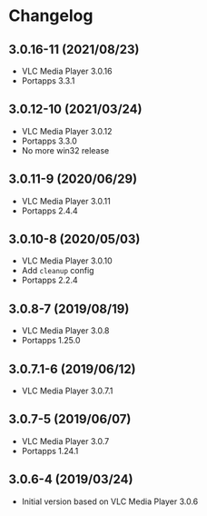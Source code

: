 # Changelog

## 3.0.16-11 (2021/08/23)

* VLC Media Player 3.0.16
* Portapps 3.3.1

## 3.0.12-10 (2021/03/24)

* VLC Media Player 3.0.12
* Portapps 3.3.0
* No more win32 release

## 3.0.11-9 (2020/06/29)

* VLC Media Player 3.0.11
* Portapps 2.4.4

## 3.0.10-8 (2020/05/03)

* VLC Media Player 3.0.10
* Add `cleanup` config
* Portapps 2.2.4

## 3.0.8-7 (2019/08/19)

* VLC Media Player 3.0.8
* Portapps 1.25.0

## 3.0.7.1-6 (2019/06/12)

* VLC Media Player 3.0.7.1

## 3.0.7-5 (2019/06/07)

* VLC Media Player 3.0.7
* Portapps 1.24.1

## 3.0.6-4 (2019/03/24)

* Initial version based on VLC Media Player 3.0.6

